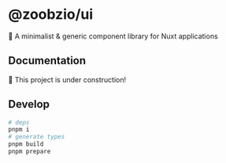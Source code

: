 # @zoobzio/ui

🧰 A minimalist &amp; generic component library for Nuxt applications

## Documentation

🚧 This project is under construction!

## Develop

```sh
# deps
pnpm i
# generate types
pnpm build
pnpm prepare
```
